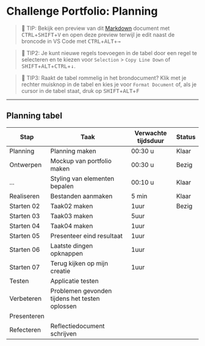 # Challenge Portfolio: Planning

> :rocket: TIP: Bekijk een preview van dit [Markdown](https://guides.github.com/features/mastering-markdown/) document met <kbd>CTRL</kbd>+<kbd>SHIFT</kbd>+<kbd>V</kbd> en open deze preview terwijl je edit naast de broncode in VS Code met <kbd>CTRL</kbd>+<kbd>ALT</kbd>+<kbd>→</kbd>

> :rocket: TIP2: Je kunt nieuwe regels toevoegen in de tabel door een regel te selecteren en te kiezen voor `Selection` > `Copy Line Down` of <kbd>SHIFT</kbd>+<kbd>ALT</kbd>+<kbd>CTRL</kbd>+<kbd>↓</kbd>. 

> :rocket: TIP3: Raakt de tabel rommelig in het brondocument? Klik met je rechter muisknop in de tabel en kies je voor `Format Document` of, als je cursor in de tabel staat, druk op <kbd>SHIFT</kbd>+<kbd>ALT</kbd>+<kbd>F</kbd>

----

## Planning tabel

| Stap        | Taak                                           | Verwachte tijdsduur | Status |
| ----------- | ---------------------------------------------- | ------------------- | ------ |
| Planning    | Planning maken                                 | 00:30 u             | Klaar  |
| Ontwerpen   | Mockup van portfolio maken                     | 00:30 u             | Bezig  |
| ...         | Styling van elementen bepalen                  | 00:10 u             | Klaar  |
| Realiseren  | Bestanden aanmaken                             | 5 min               | Klaar  |
|Starten 02   | Taak02 maken                                   | 1uur                | Bezig  |
|Starten 03   | Taak03 maken                                   | 5uur                |   |
|Starten 04   | Taak04 maken                                   | 1uur                |   |
|Starten 05   | Presenteer eind resultaat                      | 1uur                |   |
|Starten 06   | Laatste dingen opknappen                       | 1uur                |   |
|Starten 07   | Terug kijken op mijn creatie                   | 1uur                |   |
| Testen      | Applicatie testen                              |                     |   |
| Verbeteren  | Problemen gevonden tijdens het testen oplossen |                     |   |
| Presenteren |                                                |                     |   |
| Refecteren  | Reflectiedocument schrijven                    |                     |   |
